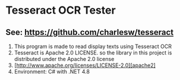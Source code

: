 # Tesseract OCR Tester

## See: https://github.com/charlesw/tesseract

1. This program is made to read display texts using Tesseract OCR
2. Tesseract is Apache 2.0 LICENSE. so the library in this project is distributed under the Apache 2.0 license
  3. [http://www.apache.org/licenses/LICENSE-2.0][apache2]
3. Environment: C# with .NET 4.8
